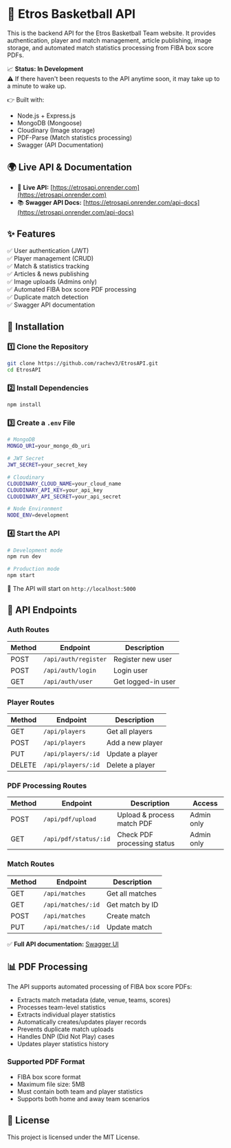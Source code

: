 # 🏀 Etros Basketball API

This is the backend API for the Etros Basketball Team website. It provides authentication, player and match management, article publishing, image storage, and automated match statistics processing from FIBA box score PDFs.

📈 **Status: In Development**  
⚠️ If there haven't been requests to the API anytime soon, it may take up to a minute to wake up.

👉 Built with:

- Node.js + Express.js
- MongoDB (Mongoose)
- Cloudinary (Image storage)
- PDF-Parse (Match statistics processing)
- Swagger (API Documentation)

## 🌍 Live API & Documentation

- 🚀 **Live API:** [https://etrosapi.onrender.com](https://etrosapi.onrender.com)
- 📚 **Swagger API Docs:** [https://etrosapi.onrender.com/api-docs](https://etrosapi.onrender.com/api-docs)

## ✨ Features

✅ User authentication (JWT)  
✅ Player management (CRUD)  
✅ Match & statistics tracking  
✅ Articles & news publishing  
✅ Image uploads (Admins only)  
✅ Automated FIBA box score PDF processing  
✅ Duplicate match detection  
✅ Swagger API documentation

## 🔧 Installation

### 1️⃣ Clone the Repository

```sh
git clone https://github.com/rachev3/EtrosAPI.git
cd EtrosAPI
```

### 2️⃣ Install Dependencies

```sh
npm install
```

### 3️⃣ Create a `.env` File

```sh
# MongoDB
MONGO_URI=your_mongo_db_uri

# JWT Secret
JWT_SECRET=your_secret_key

# Cloudinary
CLOUDINARY_CLOUD_NAME=your_cloud_name
CLOUDINARY_API_KEY=your_api_key
CLOUDINARY_API_SECRET=your_api_secret

# Node Environment
NODE_ENV=development
```

### 4️⃣ Start the API

```sh
# Development mode
npm run dev

# Production mode
npm start
```

🚀 The API will start on `http://localhost:5000`

## 🔗 API Endpoints

### **Auth Routes**

| Method | Endpoint             | Description        |
| ------ | -------------------- | ------------------ |
| POST   | `/api/auth/register` | Register new user  |
| POST   | `/api/auth/login`    | Login user         |
| GET    | `/api/auth/user`     | Get logged-in user |

### **Player Routes**

| Method | Endpoint           | Description      |
| ------ | ------------------ | ---------------- |
| GET    | `/api/players`     | Get all players  |
| POST   | `/api/players`     | Add a new player |
| PUT    | `/api/players/:id` | Update a player  |
| DELETE | `/api/players/:id` | Delete a player  |

### **PDF Processing Routes**

| Method | Endpoint              | Description                 | Access     |
| ------ | --------------------- | --------------------------- | ---------- |
| POST   | `/api/pdf/upload`     | Upload & process match PDF  | Admin only |
| GET    | `/api/pdf/status/:id` | Check PDF processing status | Admin only |

### **Match Routes**

| Method | Endpoint           | Description     |
| ------ | ------------------ | --------------- |
| GET    | `/api/matches`     | Get all matches |
| GET    | `/api/matches/:id` | Get match by ID |
| POST   | `/api/matches`     | Create match    |
| PUT    | `/api/matches/:id` | Update match    |

✅ **Full API documentation:** [Swagger UI](https://etrosapi.onrender.com/api-docs)

## 📊 PDF Processing

The API supports automated processing of FIBA box score PDFs:

- Extracts match metadata (date, venue, teams, scores)
- Processes team-level statistics
- Extracts individual player statistics
- Automatically creates/updates player records
- Prevents duplicate match uploads
- Handles DNP (Did Not Play) cases
- Updates player statistics history

### Supported PDF Format

- FIBA box score format
- Maximum file size: 5MB
- Must contain both team and player statistics
- Supports both home and away team scenarios

## 📝 License

This project is licensed under the MIT License.
